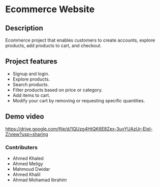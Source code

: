 # Ecommerce Website

## Description
Ecommerce project that enables customers to create accounts, explore products, add products to cart, and checkout.
## Project features
- Signup and login.
- Explore products.
- Search products.
- Filter products based on price or category.
- Add items to cart.
- Modify your cart by removing or requesting specific quantities.


## Demo video
https://drive.google.com/file/d/1QUzg4HtQK6E8Zex-3uvYUAzUr-EIql-Z/view?usp=sharing


### Contributers
* Ahmed Khaled
* Ahmed Meligy
* Mahmoud Dwidar
* Ahmed Khalil
* Ahmad Mohamad Ibrahim


